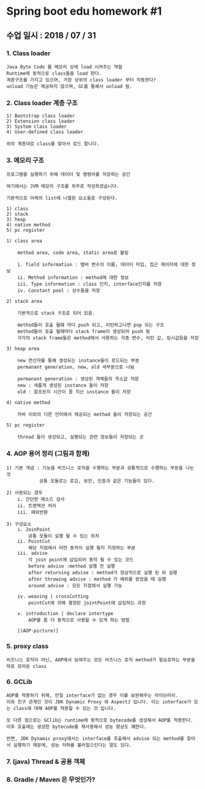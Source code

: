 # Spring boot edu homework #1

## 수업 일시 : 2018 / 07 / 31

### 1. Class loader

    Java Byte Code 를 메모리 상에 load 시켜주는 역할
    Runtime에 동적으로 class들을 load 한다.
    계층구조를 가지고 있으며, 가장 상위의 class loader 부터 작동한다?
    unload 기능은 제공하지 않으며, GC를 통해서 unload 됨.

### 2. Class loader 계층 구조

    1) Bootstrap class loader
    2) Extension class loader
    3) System class loader
    4) User-defined class loader

    위의 계층대로 class를 찾아서 로드 합니다.


### 3. 메모리 구조

    프로그램을 실행하기 위해 데이터 및 명령어를 저장하는 공간

    여기에서는 JVM 메모리 구조를 위주로 작성하겠습니다.

    기본적으로 아래의 list에 나열된 요소들로 구성된다.

    1) class
    2) stack
    3) heap
    4) native method
    5) pc register

    1) class area

        method area, code area, static area로 불림

        i. field information : 멤버 변수의 이름, 데이터 타입, 접근 제어자에 대한 정보
        ii. Method information : method에 대한 정보
        iii. Type information : class 인지, interface인지를 저장
        iv. Constant pool : 상수들을 저장

    2) stack area

        기본적으로 stack 구조로 되어 있음.

        method들이 호출 될떄 마다 push 되고, 리턴하고나면 pop 되는 구조
        method들이 호출 될때마다 stack frame이 생성되어 push 됨
        각각의 stack frame들은 method에서 사용하는 각종 변수, 리턴 값, 임시값등을 저장

    3) heap area

        new 연산자를 통해 생성되는 instance들이 로드되는 부분
        permanant generation, new, old 세부분으로 나뉨

        permanant generation : 생성된 객체들의 주소값 저장
        new : 새롭게 생성된 instance 들이 저장
        old : 참조된지 시간이 좀 지난 instance 들이 저장

    4) native method

        자바 이외의 다른 언어에서 제공되는 method 들이 저장되는 공간

    5) pc register
    
        thread 들이 생성되고, 실행되는 관련 정보들이 저장되는 곳

### 4. AOP 용어 정리 (그림과 함께)

    1) 기본 개념 : 기능을 비즈니스 로직을 수행하는 부분과 공통적으로 수행하는 부분을 나눈 것
                공통 모듈로는 로깅, 보안, 인증과 같은 기능들이 있다.
    
    2) 사용되는 경우
        i. 간단한 메소드 검사
        ii. 트랜잭션 처리
        iii. 예외반환
    
    3) 구성요소
        i. JoinPoint
            공통 모듈이 실행 될 수 있는 위치
        ii. PointCut
            해당 지점에서 어떤 동작이 실행 될지 지정하는 부분
        iii. advise
            각 join point에 삽입되어 동작 될 수 있는 코드
            before advise :method 실행 전 실행
            after returning advise : method가 정상적으로 실행 된 뒤 실행
            after throwing advise : method 가 예외를 받았을 때 실행
            around advise : 모든 지점에서 실행 가능
            
        iv. weaving | crossCutting
            pointCut에 의해 결정된 jointPoint에 삽입하는 과정

        v. introduction | declare intertype
            AOP를 좀 더 동적으로 사용할 수 있게 하는 방법

        [(AOP-picture)]


### 5. proxy class

    비즈니스 로직이 아닌, AOP에서 보여주는 모든 비즈니스 로직 method가 필요로하는 부분을 따로 모아둔 class

### 6. GCLib 

    AOP를 적용하기 위해, 만일 interface가 없는 경우 이를 보완해주는 라이브러리.
    이와 친구 관계인 것이 JDK Dynamic Proxy 와 AspectJ 입니다. 이는 interface가 있는 class에 대해 AOP를 적용할 수 있는 것 입니다.

    또 다른 점으로는 GClib는 runtime에 동적으로 bytecode를 생성해서 AOP를 적용한다. 이후 호출에는 생성한 bytecode를 재사용해서 성능 향상도 꽤한다.

    반면, JDK Dynamic proxy에서는 interface를 추출해서 advise 되는 method를 찾아서 실행하기 때문에, 성능 저하를 불러일으킨다는 말도 있다.

### 7. (java) Thread & 공용 객체

### 8. Gradle / Maven 은 무엇인가?
